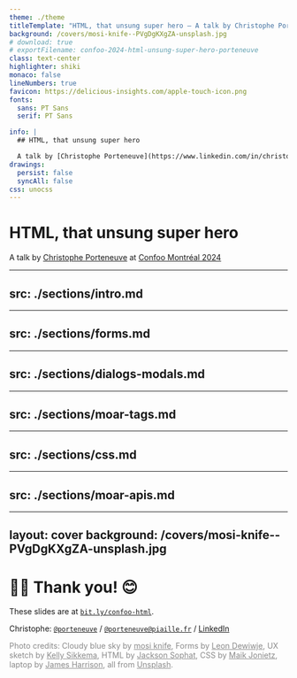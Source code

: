 ```yaml
---
theme: ./theme
titleTemplate: "HTML, that unsung super hero — A talk by Christophe Porteneuve at Confoo Montréal 2024"
background: /covers/mosi-knife--PVgDgKXgZA-unsplash.jpg
# download: true
# exportFilename: confoo-2024-html-unsung-super-hero-porteneuve
class: text-center
highlighter: shiki
monaco: false
lineNumbers: true
favicon: https://delicious-insights.com/apple-touch-icon.png
fonts:
  sans: PT Sans
  serif: PT Sans

info: |
  ## HTML, that unsung super hero

  A talk by [Christophe Porteneuve](https://www.linkedin.com/in/christopheporteneuve/) at [Confoo Montréal 2024](https://confoo.ca/en/2024).
drawings:
  persist: false
  syncAll: false
css: unocss
---
```


# HTML, that unsung super hero

A talk by [Christophe Porteneuve](https://www.linkedin.com/in/christopheporteneuve/) at [Confoo Montréal 2024](https://confoo.ca/en/2024)

---
src: ./sections/intro.md
---

---
src: ./sections/forms.md
---

---
src: ./sections/dialogs-modals.md
---

---
src: ./sections/moar-tags.md
---

---
src: ./sections/css.md
---

---
src: ./sections/moar-apis.md
---

---
layout: cover
background: /covers/mosi-knife--PVgDgKXgZA-unsplash.jpg
---

# 🙏🏻 Thank you! 😊

These slides are at [`bit.ly/confoo-html`](https://bit.ly/confoo-html).

Christophe: [`@porteneuve`](https://twitter.com/porteneuve) / [`@porteneuve@piaille.fr`](https://piaille.fr/@porteneuve) / [LinkedIn](https://www.linkedin.com/in/christopheporteneuve/)

<div class="mt-8 text-sm" style="opacity: 0.5">

Photo credits:
Cloudy blue sky by <a href="https://unsplash.com/@mosiknife?utm_source=unsplash&utm_medium=referral&utm_content=creditCopyText">mosi knife</a>, Forms by <a href="https://unsplash.com/fr/@elodiso?utm_content=creditCopyText&utm_medium=referral&utm_source=unsplash">Leon Dewiwje</a>, UX sketch by <a href="https://unsplash.com/fr/@kellysikkema?utm_content=creditCopyText&utm_medium=referral&utm_source=unsplash">Kelly Sikkema</a>, HTML by <a href="https://unsplash.com/fr/@jacksonsophat?utm_content=creditCopyText&utm_medium=referral&utm_source=unsplash">Jackson Sophat</a>, CSS by <a href="https://unsplash.com/fr/@der_maik_?utm_content=creditCopyText&utm_medium=referral&utm_source=unsplash">Maik Jonietz</a>, laptop by <a href="https://unsplash.com/fr/@jstrippa?utm_content=creditCopyText&utm_medium=referral&utm_source=unsplash">James Harrison</a>, all from <a href="https://unsplash.com/fr/s/photos/react?utm_source=unsplash&utm_medium=referral&utm_content=creditCopyText">Unsplash</a>.

</div>
